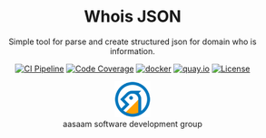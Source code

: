 <div align="center">
  <h1>
    Whois JSON
  </h1>
  <p>
    Simple tool for parse and create structured json for domain who is information.
  </p>
  <p>
    <a href="https://gitlab.com/aasaam/whois-json/-/pipelines"><img alt="CI Pipeline" src="https://gitlab.com/aasaam/whois-json/badges/master/pipeline.svg"></a>
    <a href="https://gitlab.com/aasaam/whois-json/"><img alt="Code Coverage" src="https://gitlab.com/aasaam/whois-json/badges/master/coverage.svg"></a>
    <a href="https://hub.docker.com/r/aasaam/whois-json" target="_blank"><img src="https://img.shields.io/docker/image-size/aasaam/whois-json?label=docker%20image" alt="docker" /></a>
    <a href="https://quay.io/repository/aasaam/whois-json" target="_blank"><img src="https://img.shields.io/badge/docker%20image-quay.io-blue" alt="quay.io" /></a>
    <a href="https://github.com/aasaam/whois-json/blob/master/LICENSE"><img alt="License" src="https://img.shields.io/github/license/aasaam/whois-json"></a>
  </p>
</div>

<div>
  <p align="center">
    <img alt="aasaam software development group" width="64" src="https://raw.githubusercontent.com/aasaam/information/master/logo/aasaam.svg">
    <br />
    aasaam software development group
  </p>
</div>

